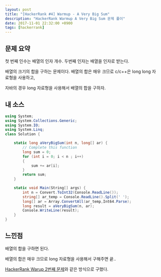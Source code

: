 ```yaml
---
layout: post
title: "[HackerRank #4] Warmup - A Very Big Sum"
description: "HackerRank Warmup A Very Big Sum 문제 풀이"
date: 2017-11-01 22:32:00 +0900
tags: [hackerrank]
---
```


## 문제 요약

첫 번째 인수는 배열의 인자 개수. 두번째 인자는 배열을 인자로 받는다.

배열의 크기의 합을 구하는 문제이다. 배열의 합은 매우 크므로 c/c++은 long long 자료형을 사용하고, 

자바의 경우 long 자료형을 사용해서 배열의 합을 구하자.

## 내 소스

```csharp
using System;
using System.Collections.Generic;
using System.IO;
using System.Linq;
class Solution {

    static long aVeryBigSum(int n, long[] ar) {
        // Complete this function
        long sum = 0;
        for (int i = 0; i < n ; i++)
        {
            sum += ar[i];
        }
        return sum;
    }

    static void Main(String[] args) {
        int n = Convert.ToInt32(Console.ReadLine());
        string[] ar_temp = Console.ReadLine().Split(' ');
        long[] ar = Array.ConvertAll(ar_temp,Int64.Parse);
        long result = aVeryBigSum(n, ar);
        Console.WriteLine(result);
    }
}
```

## 느낀점

배열의 합을 구하면 된다.

배열의 합은 매우 크므로 long 자료형을 사용해서 구해주면 끝..

[HackerRank Warup 2번째 문제](/_posts/2017-10-30-HackerRank-Warmup-Simple-Array-Sum.markdown)와 같은 방식으로 구했다.